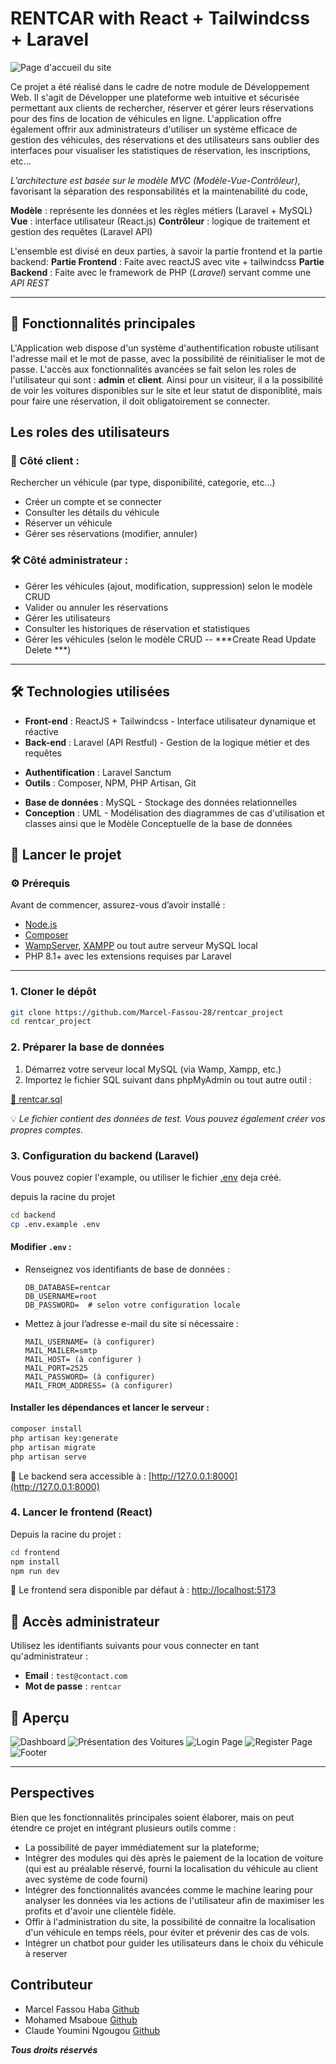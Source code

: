 # RENTCAR with React + Tailwindcss + Laravel
![Page d'accueil du site](ForReadme/home.png)

Ce projet a été réalisé dans le cadre de notre module de Développement Web.
Il s'agit de Développer une plateforme web intuitive et sécurisée permettant 
aux clients de rechercher, réserver et gérer leurs réservations pour des
fins de location de véhicules en ligne. 
L'application offre également offrir aux administrateurs d'utiliser un système efficace de gestion
des véhicules, des réservations et des utilisateurs sans oublier des interfaces pour 
visualiser les statistiques de réservation, les inscriptions, etc...

*L’architecture est basée sur le modèle MVC (Modèle-Vue-Contrôleur)*, 
favorisant la séparation des responsabilités et la maintenabilité du code, 

**Modèle** : représente les données et les règles métiers (Laravel + MySQL)
**Vue** : interface utilisateur (React.js)
**Contrôleur** : logique de traitement et gestion des requêtes (Laravel API)

L'ensemble est divisé en deux parties, à savoir la partie frontend et la partie backend:
**Partie Frontend** : Faite avec reactJS avec vite + tailwindcss
**Partie Backend** : Faite avec le framework de PHP (*Laravel*) servant comme une *API REST*

---

## 🧩 Fonctionnalités principales
L'Application web dispose d'un système d'authentification robuste utilisant l'adresse mail
et le mot de passe, avec la possibilité de réinitialiser le mot de passe.
L'accès aux fonctionnalités avancées se fait selon les roles de l'utilisateur qui sont :
**admin** et **client**. 
Ainsi pour un visiteur, il a la possibilité de voir les voitures disponibles sur le site 
et leur statut de disponiblité, mais pour faire une réservation, il doit obligatoirement
se connecter.

## Les roles des utilisateurs

### 👤 Côté client :
Rechercher un véhicule (par type, disponibilité, categorie, etc...)

+ Créer un compte et se connecter
+ Consulter les détails du véhicule
+ Réserver un véhicule
+ Gérer ses réservations (modifier, annuler)

### 🛠️ Côté administrateur :

+ Gérer les véhicules (ajout, modification, suppression) selon le modèle CRUD
+ Valider ou annuler les réservations
+ Gérer les utilisateurs
+ Consulter les historiques de réservation et statistiques
+ Gérer les véhicules (selon le modèle CRUD -- ***Create Read Update Delete ***)

---

## 🛠️ Technologies utilisées

+ **Front-end** : ReactJS + Tailwindcss - Interface utilisateur dynamique et réactive
+ **Back-end** : Laravel (API Restful) - Gestion de la logique métier et des requêtes
- **Authentification** : Laravel Sanctum
- **Outils** : Composer, NPM, PHP Artisan, Git
+ **Base de données** : MySQL - Stockage des données relationnelles
+ **Conception** : UML - Modélisation des diagrammes de cas d'utilisation et classes ainsi que le Modèle Conceptuelle de la base de données


## 🚀 Lancer le projet

### ⚙️ Prérequis

Avant de commencer, assurez-vous d’avoir installé :
- [Node.js](https://nodejs.org/)
- [Composer](https://getcomposer.org/)
- [WampServer](https://www.wampserver.com/), [XAMPP](https://www.apachefriends.org/fr/index.html) ou tout autre serveur MySQL local
- PHP 8.1+ avec les extensions requises par Laravel

---

### 1. Cloner le dépôt

```bash
git clone https://github.com/Marcel-Fassou-28/rentcar_project
cd rentcar_project
```

### 2. Préparer la base de données

1. Démarrez votre serveur local MySQL (via Wamp, Xampp, etc.)
2. Importez le fichier SQL suivant dans phpMyAdmin ou tout autre outil :

[📂 rentcar.sql](https://github.com/Marcel-Fassou-28/rentcar_project/blob/master/backend/database/rentcar.sql)

💡 *Le fichier contient des données de test. Vous pouvez également créer vos propres comptes.*

### 3. Configuration du backend (Laravel)
Vous pouvez copier l'example, ou utiliser le fichier [.env](https://github.com/Marcel-Fassou-28/rentcar_project/blob/master/backend/.env) deja créé.

depuis la racine du projet
```bash
cd backend
cp .env.example .env 
```

#### Modifier `.env` :
- Renseignez vos identifiants de base de données :
  ```dotenv
  DB_DATABASE=rentcar
  DB_USERNAME=root
  DB_PASSWORD=  # selon votre configuration locale
  ```

- Mettez à jour l’adresse e-mail du site si nécessaire :
  ```dotenv
  MAIL_USERNAME= (à configurer)
  MAIL_MAILER=smtp
  MAIL_HOST= (à configurer )
  MAIL_PORT=2525
  MAIL_PASSWORD= (à configurer)
  MAIL_FROM_ADDRESS= (à configurer)
  ```

#### Installer les dépendances et lancer le serveur :

```bash
composer install
php artisan key:generate
php artisan migrate
php artisan serve
```
📍 Le backend sera accessible à : [http://127.0.0.1:8000](http://127.0.0.1:8000)

### 4. Lancer le frontend (React)

Depuis la racine du projet :
```bash
cd frontend
npm install
npm run dev
```
📍 Le frontend sera disponible par défaut à : [http://localhost:5173](http://localhost:5173)

## 🔐 Accès administrateur

Utilisez les identifiants suivants pour vous connecter en tant qu'administrateur :
- **Email** : `test@contact.com`  
- **Mot de passe** : `rentcar`

## 📸 Aperçu

![Dashboard](ForReadme/dashboard.png)
![Présentation des Voitures](ForReadme/voitures.png)
![Login Page](ForReadme/login.png)
![Register Page](ForReadme/register.png)
![Footer](ForReadme/footer.png)

---

## Perspectives
Bien que les fonctionnalités principales soient élaborer, mais on peut étendre ce projet en intégrant plusieurs
outils comme :

+ La possibilité de payer immédiatement sur la plateforme;
+ Intégrer des modules qui dès après le paiement de la location de voiture (qui est au préalable
    réservé, fourni la localisation du véhicule au client avec système de code fourni)
+ Intégrer des fonctionnalités avancées comme le machine learing pour analyser les données via 
    les actions de l'utilisateur afin de maximiser les profits et d'avoir une clientèle fidèle.
+ Offir à l'administration du site, la possibilité de connaitre la localisation d'un véhicule
    en temps réels, pour éviter et prévenir des cas de vols.
+ Intégrer un chatbot pour guider les utilisateurs dans le choix du véhicule à reserver

## Contributeur
+ Marcel Fassou Haba [Github](https://github.com/Marcel-Fassou-28)
+ Mohamed Msaboue [Github](https://github.com/momomsb)
+ Claude Youmini Ngougou [Github](https://github.com/NGONORMALIA)

***Tous droits réservés***